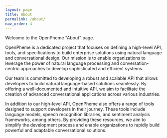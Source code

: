 ```yaml
---
layout: page
title: About
permalink: /about/
nav_order: 4
---
```


Welcome to the OpenPheme "About" page.

OpenPheme is a dedicated project that focuses on defining a high-level API, tools, and specifications to build enterprise solutions using natural language and conversational design. Our mission is to enable organizations to leverage the power of natural language processing and conversation-centric approaches to develop sophisticated and efficient systems.

Our team is committed to developing a robust and scalable API that allows developers to build natural language-based solutions seamlessly. By offering a well-documented and intuitive API, we aim to facilitate the creation of advanced conversational applications across various industries.

In addition to our high-level API, OpenPheme also offers a range of tools designed to support developers in their journey. These tools include language models, speech recognition libraries, and sentiment analysis frameworks, among others. By providing these resources, we aim to simplify the development process and enable organizations to rapidly build powerful and adaptable conversational solutions.


